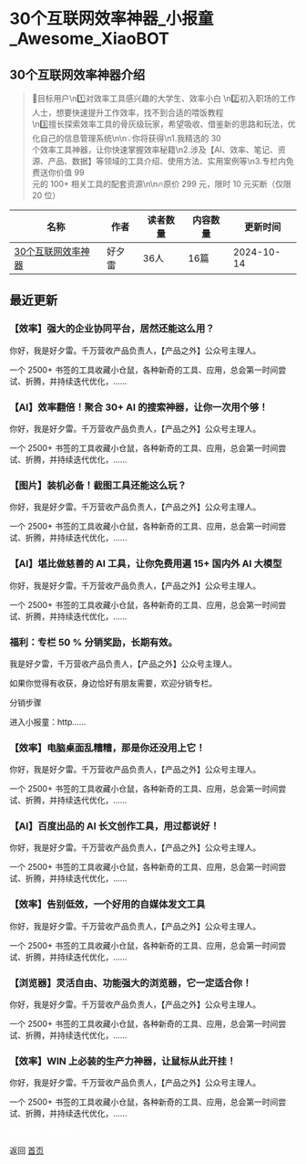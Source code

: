 # 30个互联网效率神器_小报童_Awesome_XiaoBOT

## 30个互联网效率神器介绍
> 🚀目标用户\n1️⃣对效率工具感兴趣的大学生、效率小白 \n2️⃣初入职场的工作人士，想要快速提升工作效率，找不到合适的喂饭教程  
\n3️⃣擅长探索效率工具的骨灰级玩家，希望吸收、借鉴新的思路和玩法，优化自己的信息管理系统\n\n💡你将获得\n1.我精选的 30  
个效率工具神器，让你快速掌握效率秘籍\n2.涉及【AI、效率、笔记、资源、产品、数据】等领域的工具介绍、使用方法、实用案例等\n3.专栏内免费送你价值 99  
元的 100+ 相关工具的配套资源\n\n🔥原价 299 元，限时 10 元买断（仅限 20 位）  
  


|名称|作者|读者数量|内容数量|更新时间|
|---|---|---|---|---|
|[30个互联网效率神器](https://xiaobot.net/p/pmtools1?refer=9c3f1c95-a052-465a-9902-f6d75080262a)|好夕雷|36人|16篇|2024-10-14|

## 最近更新
### 【效率】强大的企业协同平台，居然还能这么用？

你好，我是好夕雷。千万营收产品负责人，【产品之外】公众号主理人。

一个 2500+ 书签的工具收藏小仓鼠，各种新奇的工具、应用，总会第一时间尝试、折腾，并持续迭代优化，......

### 【AI】效率翻倍！聚合 30+ AI 的搜索神器，让你一次用个够！

你好，我是好夕雷。千万营收产品负责人，【产品之外】公众号主理人。

一个 2500+ 书签的工具收藏小仓鼠，各种新奇的工具、应用，总会第一时间尝试、折腾，并持续迭代优化，......

### 【图片】装机必备！截图工具还能这么玩？

你好，我是好夕雷。千万营收产品负责人，【产品之外】公众号主理人。

一个 2500+ 书签的工具收藏小仓鼠，各种新奇的工具、应用，总会第一时间尝试、折腾，并持续迭代优化，......

### 【AI】堪比做慈善的 AI 工具，让你免费用遍 15+ 国内外 AI 大模型

你好，我是好夕雷。千万营收产品负责人，【产品之外】公众号主理人。

一个 2500+ 书签的工具收藏小仓鼠，各种新奇的工具、应用，总会第一时间尝试、折腾，并持续迭代优化，......

### 福利：专栏 50 % 分销奖励，长期有效。

我是好夕雷，千万营收产品负责人，【产品之外】公众号主理人。

如果你觉得有收获，身边恰好有朋友需要，欢迎分销专栏。

分销步骤

进入小报童：http......

### 【效率】电脑桌面乱糟糟，那是你还没用上它！

你好，我是好夕雷。千万营收产品负责人，【产品之外】公众号主理人。

一个 2500+ 书签的工具收藏小仓鼠，各种新奇的工具、应用，总会第一时间尝试、折腾，并持续迭代优化，......

### 【AI】百度出品的 AI 长文创作工具，用过都说好！

你好，我是好夕雷。千万营收产品负责人，【产品之外】公众号主理人。

一个 2500+ 书签的工具收藏小仓鼠，各种新奇的工具、应用，总会第一时间尝试、折腾，并持续迭代优化，......

### 【效率】告别低效，一个好用的自媒体发文工具

你好，我是好夕雷。千万营收产品负责人，【产品之外】公众号主理人。

一个 2500+ 书签的工具收藏小仓鼠，各种新奇的工具、应用，总会第一时间尝试、折腾，并持续迭代优化，......

### 【浏览器】灵活自由、功能强大的浏览器，它一定适合你！

你好，我是好夕雷。千万营收产品负责人，【产品之外】公众号主理人。

一个 2500+ 书签的工具收藏小仓鼠，各种新奇的工具、应用，总会第一时间尝试、折腾，并持续迭代优化，......

### 【效率】WIN 上必装的生产力神器，让鼠标从此开挂！

你好，我是好夕雷。千万营收产品负责人，【产品之外】公众号主理人。

一个 2500+ 书签的工具收藏小仓鼠，各种新奇的工具、应用，总会第一时间尝试、折腾，并持续迭代优化，......


<a href="https://github.com/Reno9527/awesome-xiaobot" style="color: white; text-decoration: none;">awesome-xiaobot</a>

返回 [首页](../README.md)
